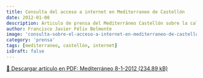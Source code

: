 ```yaml
---
title: Consulta del acceso a internet en Mediterraneo de Castellón
date: 2012-01-08
description: Articulo de prensa del Mediterráneo Castellón sobre la calidad y disponibilidad del acceso a internet en la zona, destacando la importancia de la conectividad en la región.
author: Francisco Javier Félix Belmonte
image: 'consulta-sobre-el-acceso-a-internet-en-mediterraneo-de-castellon'
category: 'prensa'
tags: [mediterraneo, castellón, internet]
isDraft: false
---
```


[📄 Descargar artículo en PDF: Mediterráneo 8-1-2012 (234.89 kB)](https://inode64.com)
